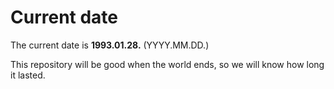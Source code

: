 # Current date

The current date is **1993.01.28.** (YYYY.MM.DD.)

This repository will be good when the world ends, so we will know how long it lasted.
